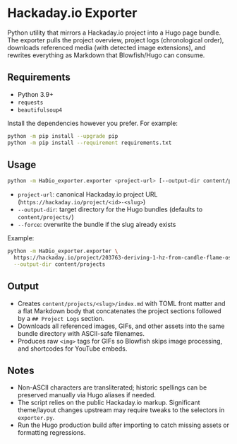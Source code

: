 # Hackaday.io Exporter

Python utility that mirrors a Hackaday.io project into a Hugo page bundle. The exporter pulls the project overview, project logs (chronological order), downloads referenced media (with detected image extensions), and rewrites everything as Markdown that Blowfish/Hugo can consume.

## Requirements

- Python 3.9+
- `requests`
- `beautifulsoup4`

Install the dependencies however you prefer. For example:

```bash
python -m pip install --upgrade pip
python -m pip install --requirement requirements.txt
```

## Usage

```bash
python -m HaDio_exporter.exporter <project-url> [--output-dir content/projects] [--force]
```

- `project-url`: canonical Hackaday.io project URL (`https://hackaday.io/project/<id>-<slug>`)
- `--output-dir`: target directory for the Hugo bundles (defaults to `content/projects/`)
- `--force`: overwrite the bundle if the slug already exists

Example:

```bash
python -m HaDio_exporter.exporter \
  https://hackaday.io/project/203763-deriving-1-hz-from-candle-flame-oscillations \
  --output-dir content/projects
```

## Output

- Creates `content/projects/<slug>/index.md` with TOML front matter and a flat Markdown body that concatenates the project sections followed by a `## Project Logs` section.
- Downloads all referenced images, GIFs, and other assets into the same bundle directory with ASCII-safe filenames.
- Produces raw `<img>` tags for GIFs so Blowfish skips image processing, and shortcodes for YouTube embeds.

## Notes

- Non-ASCII characters are transliterated; historic spellings can be preserved manually via Hugo aliases if needed.
- The script relies on the public Hackaday.io markup. Significant theme/layout changes upstream may require tweaks to the selectors in `exporter.py`.
- Run the Hugo production build after importing to catch missing assets or formatting regressions.
